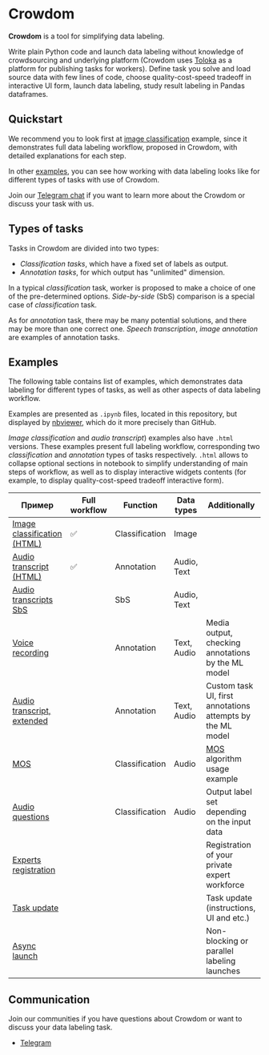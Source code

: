 # Crowdom

__Crowdom__ is a tool for simplifying data labeling.

Write plain Python code and launch data labeling without knowledge of crowdsourcing and underlying platform
(Crowdom uses [Toloka](https://toloka.ai) as a platform for publishing tasks for workers). Define task you solve and
load source data with few lines of code, choose quality-cost-speed tradeoff in interactive UI form, launch data
labeling, study result labeling in Pandas dataframes.

## Quickstart

We recommend you to look first at [image classification](https://nbviewer.org/github/futujaos/crowdom/blob/master/examples/image_classification/image_classification.html)
example, since it demonstrates full data labeling workflow, proposed in Crowdom, with detailed explanations for each step.

In other [examples](#Examples), you can see how working with data labeling looks like for different types of tasks with
use of Crowdom.

Join our [Telegram chat](https://t.me/+axHOcdjbaFwzYzAy) if you want to learn more about the Crowdom or discuss your
task with us.

## Types of tasks

Tasks in Crowdom are divided into two types:
- _Classification tasks_, which have a fixed set of labels as output.
- _Annotation tasks_, for which output has "unlimited" dimension.

In a typical _classification_ task, worker is proposed to make a choice of one of the pre-determined options.
_Side-by-side_ (SbS) comparison is a special case of _classification_ task.

As for _annotation_ task, there may be many potential solutions, and there may be more than one correct one.
_Speech transcription_, _image annotation_ are examples of annotation tasks.

## Examples

The following table contains list of examples, which demonstrates data labeling for different types of tasks, as well
as other aspects of data labeling workflow.

Examples are presented as `.ipynb` files, located in this repository, but displayed by [nbviewer](https://nbviewer.org/github/futujaos/crowdom/tree/master/examples/),
which do it more precisely than GitHub.

_Image classification_ and _audio transcript_) examples also have `.html` versions. These examples present full
labeling workflow, corresponding two _classification_ and _annotation_ types of  tasks respectively. `.html` allows
to collapse optional sections in notebook to simplify understanding of main steps of workflow,  as well as to display
interactive widgets contents (for example, to display quality-cost-speed tradeoff interactive form).

| Пример                                                                                                                                                                                                                                                                         | Full workflow | Function       | Data types  | Additionally                                                                                                   |
|--------------------------------------------------------------------------------------------------------------------------------------------------------------------------------------------------------------------------------------------------------------------------------|---------------|----------------|-------------|----------------------------------------------------------------------------------------------------------------|
| [Image classification](https://nbviewer.org/github/futujaos/crowdom/blob/master/examples/image_classification/image_classification.ipynb) [(HTML)](https://nbviewer.org/github/futujaos/crowdom/blob/master/examples/image_classification/image_classification.html) | ✅             | Classification | Image       |                                                                                                                |
| [Audio transcript](https://nbviewer.org/github/futujaos/crowdom/blob/master/examples/audio_transcript/audio_transcript.ipynb) [(HTML)](https://nbviewer.org/github/futujaos/crowdom/blob/master/examples/audio_transcript/audio_transcript.html)                     | ✅             | Annotation     | Audio, Text |                                                                                                                |
| [Audio transcripts SbS](https://nbviewer.org/github/futujaos/crowdom/blob/master/examples/audio_transcripts_sbs/audio_transcripts_sbs.ipynb)                                                                                                                              |               | SbS            | Audio, Text |                                                                                                                |
| [Voice recording](https://nbviewer.org/github/futujaos/crowdom/blob/master/examples/voice_recording/voice_recording.ipynb)                                                                                                                                                |               | Annotation     | Text, Audio | Media output, checking annotations by the ML model                                                             |
| [Audio transcript, extended](https://nbviewer.org/github/futujaos/crowdom/blob/master/examples/audio_transcript_ex/audio_transcript_ex.ipynb)                                                                                                                             |               | Annotation     | Text, Audio | Custom task UI, first annotations attempts by the ML model                                                     |
| [MOS](https://nbviewer.org/github/futujaos/crowdom/blob/master/examples/mos/MOS.ipynb)                                                                                                                                                                                    |               | Classification | Audio       | [MOS](https://www.microsoft.com/en-us/research/wp-content/uploads/2011/05/0002416.pdf) algorithm usage example |
| [Audio questions](https://nbviewer.org/github/futujaos/crowdom/blob/master/examples/audio_questions/audio_questions.ipynb)                                                                                                                                                |               | Classification | Audio       | Output label set depending on the input data                                                                   |
| [Experts registration](https://nbviewer.org/github/futujaos/crowdom/blob/master/examples/experts_registration/experts_registration.ipynb)                                                                                                                                 |               |                |             | Registration of your private expert workforce                                                                  |
| [Task update](https://nbviewer.org/github/futujaos/crowdom/blob/master/examples/task_update/task_update.ipynb)                                                                                                                                                            |               |                |             | Task update (instructions, UI and etc.)                                                                        |
| [Async launch](https://nbviewer.org/github/futujaos/crowdom/blob/master/examples/async_launch/async_launch.ipynb)                                                                                                                                                         |               |                |             | Non-blocking or parallel labeling launches                                                                     |

## Communication

Join our communities if you have questions about Crowdom or want to discuss your data labeling task.

- [Telegram](https://t.me/+axHOcdjbaFwzYzAy)
